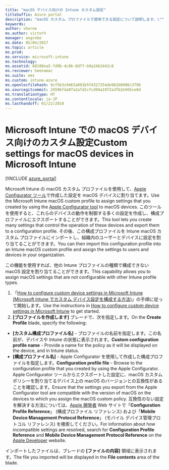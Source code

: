 ```yaml
---
title: "macOS デバイス向けの Intune カスタム設定"
titleSuffix: Azure portal
description: "macOS カスタム プロファイルで使用できる設定について説明します。\""
keywords: 
author: vhorne
ms.author: victorh
manager: angrobe
ms.date: 05/04/2017
ms.topic: article
ms.prod: 
ms.service: microsoft-intune
ms.technology: 
ms.assetid: 68100ea5-7d9b-4c0b-8df7-b9a24b2442c8
ms.reviewer: heenamac
ms.suite: ems
ms.custom: intune-azure
ms.openlocfilehash: 9cf5b3c9463a891b5f4327254de962b8906c3796
ms.sourcegitcommit: 2459bfda07a2afd2cfcd94a1972a3fb2e565ce8d
ms.translationtype: HT
ms.contentlocale: ja-JP
ms.lasthandoff: 01/22/2018
---
```

# <a name="custom-settings-for-macos-devices-in-microsoft-intune"></a><span data-ttu-id="63010-103">Microsoft Intune での macOS デバイス向けのカスタム設定</span><span class="sxs-lookup"><span data-stu-id="63010-103">Custom settings for macOS devices in Microsoft Intune</span></span>

[!INCLUDE [azure_portal](./includes/azure_portal.md)]

<span data-ttu-id="63010-104">Microsoft Intune の macOS カスタム プロファイルを使用して、[Apple Configurator ツール](https://itunes.apple.com/app/apple-configurator-2/id1037126344?mt=12)で作成した設定を macOS デバイスに割り当てます。</span><span class="sxs-lookup"><span data-stu-id="63010-104">Use the Microsoft Intune macOS custom profile to assign settings that you created by using the [Apple Configurator tool](https://itunes.apple.com/app/apple-configurator-2/id1037126344?mt=12) to macOS devices.</span></span> <span data-ttu-id="63010-105">このツールを使用すると、これらのデバイスの動作を制御する多くの設定を作成し、構成プロファイルにエクスポートすることができます。</span><span class="sxs-lookup"><span data-stu-id="63010-105">This tool lets you create many settings that control the operation of these devices and export them to a configuration profile.</span></span> <span data-ttu-id="63010-106">その後、この構成プロファイルを Intune macOS カスタム プロファイルにインポートし、組織内のユーザーとデバイスに設定を割り当てることができます。</span><span class="sxs-lookup"><span data-stu-id="63010-106">You can then import this configuration profile into an Intune macOS custom profile and assign the settings to users and devices in your organization.</span></span>

<span data-ttu-id="63010-107">この機能を使用すれば、他の Intune プロファイルの種類で構成できない macOS 設定を割り当てることができます。</span><span class="sxs-lookup"><span data-stu-id="63010-107">This capability allows you to assign macOS settings that are not configurable with other Intune profile types.</span></span>


1. <span data-ttu-id="63010-108">「[How to configure custom device settings in Microsoft Intune (Microsoft Intune でカスタム デバイス設定を構成する方法)](custom-settings-configure.md)」の手順に従って開始します。</span><span class="sxs-lookup"><span data-stu-id="63010-108">Use the instructions in [How to configure custom device settings in Microsoft Intune](custom-settings-configure.md) to get started.</span></span>
2. <span data-ttu-id="63010-109">**[プロファイルを作成します]** ブレードで、次を指定します。</span><span class="sxs-lookup"><span data-stu-id="63010-109">On the **Create Profile** blade, specify the following:</span></span>

- <span data-ttu-id="63010-110">**[カスタム構成プロファイル名]** - プロファイルの名前を指定します。この名前が、デバイスや Intune の状態に表示されます。</span><span class="sxs-lookup"><span data-stu-id="63010-110">**Custom configuration profile name** - Provide a name for the policy as it will be displayed on the device, and in Intune status.</span></span>
- <span data-ttu-id="63010-111">**[構成プロファイル名]** - Apple Configurator を使用して作成した構成プロファイルを指定します。</span><span class="sxs-lookup"><span data-stu-id="63010-111">**Configuration profile file** - Browse to the configuration profile that you created by using the Apple Configurator.</span></span>
<span data-ttu-id="63010-112">Apple Configurator ツールからエクスポートした設定に、macOS カスタム ポリシーを割り当てるデバイス上の macOS のバージョンとの互換性があることを確認します。</span><span class="sxs-lookup"><span data-stu-id="63010-112">Ensure that the settings you export from the Apple Configurator tool are compatible with the version of macOS on the devices to which you assign the macOS custom policy.</span></span> <span data-ttu-id="63010-113">互換性のない設定を解決する方法については、[Apple 開発者](https://developer.apple.com/) Web サイトで「**Configuration Profile Reference**」 (構成プロファイル リファレンス) および「**Mobile Device Management Protocol Reference**」 (モバイル デバイス管理プロトコル リファレンス) を検索してください。</span><span class="sxs-lookup"><span data-stu-id="63010-113">For information about how incompatible settings are resolved, search for **Configuration Profile Reference** and **Mobile Device Management Protocol Reference** on the [Apple Developer](https://developer.apple.com/) website.</span></span>

<span data-ttu-id="63010-114">インポートしたファイルは、ブレードの **[ファイルの内容]** 領域に表示されます。</span><span class="sxs-lookup"><span data-stu-id="63010-114">The file you imported will be displayed in the **File contents** area of the blade.</span></span>
